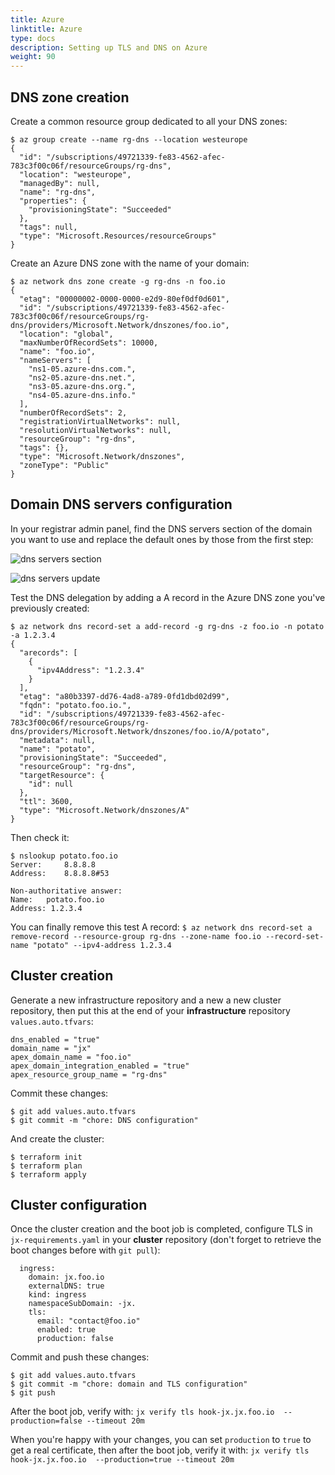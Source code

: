 ```yaml
---
title: Azure
linktitle: Azure 
type: docs
description: Setting up TLS and DNS on Azure
weight: 90
---
```


## DNS zone creation

Create a common resource group dedicated to all your DNS zones:
```
$ az group create --name rg-dns --location westeurope
{
  "id": "/subscriptions/49721339-fe83-4562-afec-783c3f00c06f/resourceGroups/rg-dns",
  "location": "westeurope",
  "managedBy": null,
  "name": "rg-dns",
  "properties": {
    "provisioningState": "Succeeded"
  },
  "tags": null,
  "type": "Microsoft.Resources/resourceGroups"
}
```

Create an Azure DNS zone with the name of your domain:
```
$ az network dns zone create -g rg-dns -n foo.io
{
  "etag": "00000002-0000-0000-e2d9-80ef0df0d601",
  "id": "/subscriptions/49721339-fe83-4562-afec-783c3f00c06f/resourceGroups/rg-dns/providers/Microsoft.Network/dnszones/foo.io",
  "location": "global",
  "maxNumberOfRecordSets": 10000,
  "name": "foo.io",
  "nameServers": [
    "ns1-05.azure-dns.com.",
    "ns2-05.azure-dns.net.",
    "ns3-05.azure-dns.org.",
    "ns4-05.azure-dns.info."
  ],
  "numberOfRecordSets": 2,
  "registrationVirtualNetworks": null,
  "resolutionVirtualNetworks": null,
  "resourceGroup": "rg-dns",
  "tags": {},
  "type": "Microsoft.Network/dnszones",
  "zoneType": "Public"
}
```

## Domain DNS servers configuration

In your registrar admin panel, find the DNS servers section of the domain you want to use and replace the default ones by those from the first step:

![dns servers section](/images/v3/registrar_dns_servers.png)

![dns servers update](/images/v3/registrar_dns_servers_update.png)

Test the DNS delegation by adding a A record in the Azure DNS zone you've previously created:
```
$ az network dns record-set a add-record -g rg-dns -z foo.io -n potato -a 1.2.3.4
{
  "arecords": [
    {
      "ipv4Address": "1.2.3.4"
    }
  ],
  "etag": "a80b3397-dd76-4ad8-a789-0fd1dbd02d99",
  "fqdn": "potato.foo.io.",
  "id": "/subscriptions/49721339-fe83-4562-afec-783c3f00c06f/resourceGroups/rg-dns/providers/Microsoft.Network/dnszones/foo.io/A/potato",
  "metadata": null,
  "name": "potato",
  "provisioningState": "Succeeded",
  "resourceGroup": "rg-dns",
  "targetResource": {
    "id": null
  },
  "ttl": 3600,
  "type": "Microsoft.Network/dnszones/A"
}
```

Then check it:
```
$ nslookup potato.foo.io
Server:		8.8.8.8
Address:	8.8.8.8#53

Non-authoritative answer:
Name:	potato.foo.io
Address: 1.2.3.4
```

You can finally remove this test A record:
`$ az network dns record-set a remove-record --resource-group rg-dns --zone-name foo.io --record-set-name "potato" --ipv4-address 1.2.3.4`

## Cluster creation

Generate a new infrastructure repository and a new a new cluster repository, then put this at the end of your **infrastructure** repository `values.auto.tfvars`:
```
dns_enabled = "true"
domain_name = "jx"
apex_domain_name = "foo.io"
apex_domain_integration_enabled = "true"
apex_resource_group_name = "rg-dns"
```

Commit these changes:
```
$ git add values.auto.tfvars
$ git commit -m "chore: DNS configuration"
```

And create the cluster:
```
$ terraform init
$ terraform plan
$ terraform apply
```

## Cluster configuration

Once the cluster creation and the boot job is completed, configure TLS in `jx-requirements.yaml` in your **cluster** repository (don't forget to retrieve the boot changes before with `git pull`):
```
  ingress:
    domain: jx.foo.io
    externalDNS: true
    kind: ingress
    namespaceSubDomain: -jx.
    tls:
      email: "contact@foo.io"
      enabled: true
      production: false
```

Commit and push these changes:
```
$ git add values.auto.tfvars
$ git commit -m "chore: domain and TLS configuration"
$ git push
```

After the boot job, verify with:
`jx verify tls hook-jx.jx.foo.io  --production=false --timeout 20m`

When you're happy with your changes, you can set `production` to `true` to get a real certificate, then after the boot job, verify it with:
`jx verify tls hook-jx.jx.foo.io  --production=true --timeout 20m`

